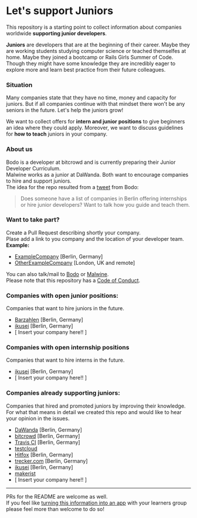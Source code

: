 # Let's support Juniors

This repository is a starting point to collect information about companies worldwide **supporting junior developers**.  

**Juniors** are developers that are at the beginning of their career. Maybe they are working students studying computer science or teached themselfes at home. Maybe they joined a bootcamp or Rails Girls Summer of Code. Though they might have some knowledge they are incredibly eager to explore more and learn best practice from their future colleagues.  

### Situation  

Many companies state that they have no time, money and capacity for juniors. But if all companies continue with that mindset there won't be any seniors in the future. Let's help the juniors grow!  

We want to collect offers for **intern and junior positions** to give beginners an idea where they could apply. Moreover, we want to discuss guidelines for **how to teach** juniors in your company.  

### About us

Bodo is a developer at bitcrowd and is currently preparing their Junior Developer Curriculum.  
Malwine works as a junior at DaWanda. Both want to encourage companies to hire and support juniors.  
The idea for the repo resulted from a [tweet](https://twitter.com/bitboxer/status/558921160562597890) from Bodo:
> Does someone have a list of companies in Berlin offering internships or hire junior developers? Want to talk how you guide and teach them.  

### Want to take part?
Create a Pull Request describing shortly your company.  
Plase add a link to you company and the location of your developer team.  
**Example:**
- [ExampleCompany](https://github.com/Malwine/juniors-in-berlin/blob/master/README.md) [Berlin, Germany]  
- [OtherExampleCompany](https://github.com/Malwine/juniors-in-berlin/blob/master/README.md) [London, UK and remote]  

You can also talk/mail to [Bodo](https://twitter.com/bitboxer) or [Malwine](https://twitter.com/malweene).  
Please note that this repository has a [Code of Conduct](http://berlincodeofconduct.org/).

### Companies with open junior positions:

Companies that want to hire juniors in the future.   

- [Barzahlen](http://barzahlen.de) [Berlin, Germany]
- [ikusei](http://ikusei.de) [Berlin, Germany]
- [ Insert your company here!! ]  

### Companies with open internship positions

Companies that want to hire interns in the future.

- [ikusei](http://ikusei.de) [Berlin, Germany]
- [ Insert your company here!! ]

### Companies already supporting juniors:

Companies that hired and promoted juniors by improving their knowledge.  
For what that means in detail we created this repo and would like to hear your opinion in the issues.

- [DaWanda](http://jobs.dawanda.com/de/) [Berlin, Germany]
- [bitcrowd](http://bitcrowd.net) [Berlin, Germany]
- [Travis CI](http://travis-ci.com) [Berlin, Germany]
- [testcloud](https://www.testcloud.io)
- [Hitfox](http://www.hitfoxgroup.com) [Berlin, Germany]
- [trecker.com](http://trecker.com) [Berlin, Germany]
- [ikusei](http://ikusei.de) [Berlin, Germany]
- [makerist](https://www.makerist.de)
- [ Insert your company here!! ]


---
PRs for the README are welcome as well.  
If you feel like [turning this information into an app](https://twitter.com/sferik/status/558979272816091136) with your learners group please feel more than welcome to do so!
